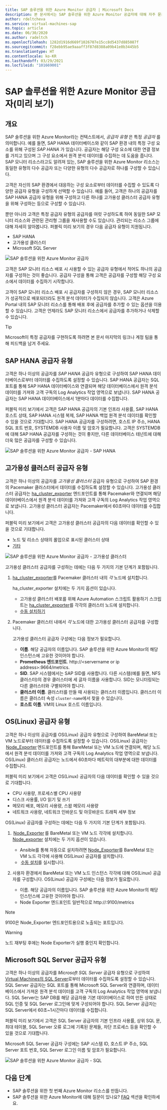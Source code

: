 ```yaml
---
title: SAP 솔루션을 위한 Azure Monitor 공급자 | Microsoft Docs
description: 본 문서에서는 SAP 솔루션을 위한 Azure Monitor 공급자에 대해 자주 묻는 질문에 대한 답변을 제공합니다.
author: rdeltcheva
ms.service: virtual-machines-sap
ms.topic: article
ms.date: 06/30/2020
ms.author: radeltch
ms.openlocfilehash: 1282d1916d669f1026707e15cc8d5437d885087f
ms.sourcegitcommit: f28ebb95ae9aaaff3f87d8388a09b41e0b3445b5
ms.translationtype: HT
ms.contentlocale: ko-KR
ms.lasthandoff: 03/29/2021
ms.locfileid: "101669001"
---
```

# <a name="azure-monitor-for-sap-solutions-providers-preview"></a>SAP 솔루션을 위한 Azure Monitor 공급자(미리 보기)

## <a name="overview"></a>개요  

SAP 솔루션을 위한 Azure Monitor라는 컨텍스트에서, *공급자 유형* 은 특정 *공급자* 를 의미합니다. 예를 들면, SAP HANA 데이터베이스와 같이 SAP 환경 내의 특정 구성 요소를 위해 구성된 *SAP HANA* 가 있습니다. 공급자는 해당 구성 요소에 대한 연결 정보를 가지고 있으며 그 구성 요소에서 원격 분석 데이터를 수집하는 데 도움을 줍니다. SAP 모니터 리소스라고도 알려져 있는, SAP 솔루션을 위한 Azure Monitor 리소스는 동일한 유형의 다수 공급자 또는 다양한 유형의 다수 공급자로 하나를 구성할 수 있습니다.
   
고객은 자신의 SAP 환경에서 대응하는 구성 요소로부터 데이터를 수집할 수 있도록 다양한 공급자 유형을 구성하게 선택할 수 있습니다. 예를 들어, 고객은 하나의 공급자를 SAP HANA 공급자 유형을 위해 구성하고 다른 하나를 고가용성 클러스터 공급자 유형을 위해 구성하는 등으로 구성할 수 있습니다.  

뿐만 아니라 고객은 특정 공급자 유형의 공급자를 여럿 구성하도록 하여 동일한 SAP 모니터 리소스와 관련된 관리형 그룹을 재사용할 수도 있습니다. 관리되는 리소스 그룹에 대해 자세히 알아봅니다. 퍼블릭 미리 보기의 경우 다음 공급자 유형이 지원됩니다.   
- SAP HANA
- 고가용성 클러스터
- Microsoft SQL Server

![SAP 솔루션을 위한 Azure Monitor 공급자](./media/azure-monitor-sap/azure-monitor-providers.png)

고객은 SAP 모니터 리소스 배포 시 사용할 수 있는 공급자 유형에서 적어도 하나의 공급자를 구성하는 것이 좋습니다. 공급자 구성을 통해 고객은 공급자를 구성할 해당 구성 요소에서 데이터를 수집하기 시작합니다.   

고객이 SAP 모니터 리소스 배포 시 공급자를 구성하지 않은 경우, SAP 모니터 리소스가 성공적으로 배포되더라도 원격 분석 데이터가 수집되지 않습니다. 고객은 Azure Portal 내의 SAP 모니터 리소스를 통해 배포 후에 공급자를 추가할 수 있는 옵션을 이용할 수 있습니다. 고객은 언제라도 SAP 모니터 리소스에서 공급자를 추가하거나 삭제할 수 있습니다.

> [!Tip]
> Microsoft이 특정 공급자를 구현하도록 하려면 본 문서 마지막의 링크나 계정 팀을 통해 피드백을 남겨 주세요.  

## <a name="provider-type-sap-hana"></a>SAP HANA 공급자 유형

고객은 하나 이상의 공급자를 *SAP HANA* 공급자 유형으로 구성하여 SAP HANA 데이터베이스로부터 데이터를 수집하도록 설정할 수 있습니다. SAP HANA 공급자는 SQL 포트를 통해 SAP HANA 데이터베이스와 연결되며 해당 데이터베이스에서 원격 분석 데이터를 가져와 고객 구독의 Log Analytics 작업 영역으로 보냅니다. SAP HANA 공급자는 SAP HANA 데이터베이스에서 1분마다 데이터를 수집합니다.  

퍼블릭 미리 보기에서 고객은 SAP HANA 공급자의 기본 인프라 사용률, SAP HANA 호스트 상태, SAP HANA 시스템 복제, SAP HANA 백업 원격 분석 데이터를 확인할 수 있을 것으로 기대합니다. SAP HANA 공급자를 구성하려면, 호스트 IP 주소, HANA SQL 포트 번호, SYSTEMDB 사용자 이름 및 암호가 필요합니다. 고객은 SYSTEMDB에 대해 SAP HANA 공급자를 구성하는 것이 좋지만, 다른 데이터베이스 테넌트에 대해 더욱 많은 공급자를 구성할 수 있습니다.

![SAP 솔루션을 위한 Azure Monitor 공급자 - SAP HANA](./media/azure-monitor-sap/azure-monitor-providers-hana.png)

## <a name="provider-type-high-availability-cluster"></a>고가용성 클러스터 공급자 유형
고객은 하나 이상의 공급자를 *고가용성 클러스터* 공급자 유형으로 구성하여 SAP 환경의 Pacemaker 클러스터에서 데이터를 수집하도록 설정할 수 있습니다. 고가용성 클러스터 공급자는 [ha_cluster_exporter](https://github.com/ClusterLabs/ha_cluster_exporter) 엔드포인트를 통해 Pacemaker와 연결되며 해당 데이터베이스에서 원격 분석 데이터를 가져와 고객 구독의 Log Analytics 작업 영역으로 보냅니다. 고가용성 클러스터 공급자는 Pacemaker에서 60초마다 데이터를 수집합니다.  

퍼블릭 미리 보기에서 고객은 고가용성 클러스터 공급자의 다음 데이터를 확인할 수 있을 것으로 기대합니다.   
 - 노드 및 리소스 상태의 롤업으로 표시된 클러스터 상태 
 - [기타](https://github.com/ClusterLabs/ha_cluster_exporter/blob/master/doc/metrics.md) 

![SAP 솔루션을 위한 Azure Monitor 공급자 - 고가용성 클러스터](./media/azure-monitor-sap/azure-monitor-providers-pacemaker-cluster.png)

고가용성 클러스터 공급자를 구성하는 데에는 다음 두 가지의 기본 단계가 포함됩니다.

1. [ha_cluster_exporter](https://github.com/ClusterLabs/ha_cluster_exporter)를 Pacemaker 클러스터 내의 *각* 노드에 설치합니다.

   ha_cluster_exporter 설치에는 두 가지 옵션이 있습니다.
   
   - 고가용성 클러스터 배포를 위해 Azure Automation 스크립트 활용하기 스크립트는 [ha_cluster_exporter](https://github.com/ClusterLabs/ha_cluster_exporter)를 각각의 클러스터 노드에 설치합니다.  
   - [수동 설치하기](https://github.com/ClusterLabs/ha_cluster_exporter#manual-clone--build) 

2. Pacemaker 클러스터 내에서 *각* 노드에 대한 고가용성 클러스터 공급자를 구성합니다.

   고가용성 클러스터 공급자 구성에는 다음 정보가 필요합니다.
   
   - **이름**. 해당 공급자의 이름입니다. SAP 솔루션을 위한 Azure Monitor의 해당 인스턴스에 고유한 것이어야 합니다.
   - **Prometheus 엔드포인트**. http\://\<servername or ip address\>:9664/metrics.
   - **SID**. SAP 시스템에서는 SAP SID를 사용합니다. 다른 시스템(예를 들면, NFS 클러스터)의 경우 클러스터에 세 글자 이름을 사용합니다. SID는 모니터링되는 다른 클러스터와 구별되어야 합니다.   
   - **클러스터 이름**. 클러스터를 만들 때 사용되는 클러스터 이름입니다. 클러스터 이름은 클러스터 속성 `cluster-name`에서 찾을 수 있습니다.
   - **호스트 이름**. VM의 Linux 호스트 이름입니다.  


## <a name="provider-type-os-linux"></a>OS(Linux) 공급자 유형
고객은 하나 이상의 공급자를 OS(Linux) 공급자 유형으로 구성하여 BareMetal 또는 VM 노드로부터 데이터를 수집하도록 설정할 수 있습니다. OS(Linux) 공급자는  [Node_Exporter](https://github.com/prometheus/node_exporter) 엔드포인트를 통해 BareMetal 또는 VM 노드에 연결되며, 해당 노드에서 원격 분석 데이터를 가져와 고객 구독의 Log Analytics 작업 영역으로 보냅니다. OS(Linux) 클러스터 공급자는 노드에서 60초마다 메트릭의 대부분에 대한 데이터를 수집합니다. 

퍼블릭 미리 보기에서 고객은 OS(Linux) 공급자의 다음 데이터를 확인할 수 있을 것으로 기대합니다. 
   - CPU 사용량, 프로세스별 CPU 사용량 
   - 디스크 사용률, I/O 읽기 및 쓰기 
   - 메모리 배포, 메모리 사용량, 스왑 메모리 사용량 
   - 네트워크 사용량, 네트워크 인바운드 및 아웃바운드 트래픽 세부 정보 

OS(Linux) 공급자를 구성하는 데에는 다음 두 가지의 기본 단계가 포함됩니다.
1.  [Node_Exporter](https://github.com/prometheus/node_exporter) 를 BareMetal 또는 VM 노드 각각에 설치합니다.
   [Node_exporter](https://github.com/prometheus/node_exporter) 설치에는 두 가지 옵션이 있습니다. 
      - Ansible를 통해 자동으로 설치하려면 [Node_Exporter](https://github.com/prometheus/node_exporter)를 BareMetal 또는 VM 노드 각각에 사용해 OS(Linux) 공급자를 설치합니다.  
      -  [수동 설치](https://prometheus.io/docs/guides/node-exporter/)를 실시합니다.

2. 사용자 환경에서 BareMetal 또는 VM 노드 인스턴스 각각에 대해 OS(Linux) 공급자를 구성합니다. 
   OS(Linux) 공급자 구성에는 다음 정보가 필요합니다. 
      - 이름. 해당 공급자의 이름입니다. SAP 솔루션을 위한 Azure Monitor의 해당 인스턴스에 고유한 것이어야 합니다. 
      - Node Exporter 엔드포인트 일반적으로 http://<servername or ip address>:9100/metrics 

> [!NOTE]
> 9100은 Node_Exporter 엔드포인트용으로 노출되는 포트입니다.

> [!Warning]
> 노드 재부팅 후에는 Node Exporter가 실행 중인지 확인합니다. 


## <a name="provider-type-microsoft-sql-server"></a>Microsoft SQL Server 공급자 유형

고객은 하나 이상의 공급자를 *Microsoft SQL Server* 공급자 유형으로 구성하여 [Virtual Machines의 SQL Server](https://azure.microsoft.com/services/virtual-machines/sql-server/)로부터 데이터를 수집하도록 설정할 수 있습니다. SQL Server 공급자는 SQL 포트를 통해 Microsoft SQL Server와 연결하며, 데이터베이스에서 가져온 원격 분석 데이터를 고객 구독의 Log Analytics 작업 영역에 보냅니다. SQL Server는 SAP DB를 해당 공급자용 기본 데이터베이스로 하여 만든 상태로 SQL 인증 및 SQL Server 로그인에 맞게 구성되어야 합니다. SQL Server 공급자는 SQL Server에서 60초~1시간마다 데이터를 수집합니다.  

퍼블릭 미리 보기에서 고객은 SQL Server 공급자의 기본 인프라 사용률, 상위 SQL 문, 최대 테이블, SQL Server 오류 로그에 기록된 문제들, 차단 프로세스 등을 확인할 수 있을 것으로 기대합니다.  

Microsoft SQL Server 공급자 구성에는 SAP 시스템 ID, 호스트 IP 주소, SQL Server 포트 번호, SQL Server 로그인 이름 및 암호가 필요합니다.

![SAP 솔루션을 위한 Azure Monitor 공급자 - SQL](./media/azure-monitor-sap/azure-monitor-providers-sql.png)

## <a name="next-steps"></a>다음 단계

- SAP 솔루션을 위한 첫 번째 Azure Monitor 리소스를 만듭니다.
- SAP 솔루션을 위한 Azure Monitor에 대해 질문이 있나요? [FAQ](./azure-monitor-faq.md) 섹션을 확인하세요.
